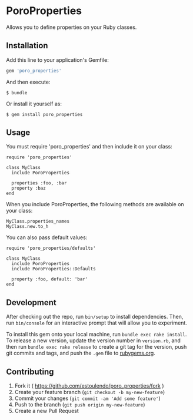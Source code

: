 # PoroProperties

Allows you to define properties on your Ruby classes.

## Installation

Add this line to your application's Gemfile:

```ruby
gem 'poro_properties'
```

And then execute:

    $ bundle

Or install it yourself as:

    $ gem install poro_properties

## Usage

You must require 'poro_properties' and then include it on your class:

    require 'poro_properties'

    class MyClass
      include PoroProperties

      properties :foo, :bar
      property :baz
    end

When you include PoroProperties, the following methods are available on your
class:

    MyClass.properties_names
    MyClass.new.to_h

You can also pass default values:

    require 'poro_properties/defaults'

    class MyClass
      include PoroProperties
      include PoroProperties::Defaults

      property :foo, default: 'bar'
    end

## Development

After checking out the repo, run `bin/setup` to install dependencies. Then, run
`bin/console` for an interactive prompt that will allow you to experiment.

To install this gem onto your local machine, run `bundle exec rake install`. To
release a new version, update the version number in `version.rb`, and then run
`bundle exec rake release` to create a git tag for the version, push git commits
and tags, and push the `.gem` file to [rubygems.org](https://rubygems.org).

## Contributing

1. Fork it ( https://github.com/estoulendo/poro_properties/fork )
2. Create your feature branch (`git checkout -b my-new-feature`)
3. Commit your changes (`git commit -am 'Add some feature'`)
4. Push to the branch (`git push origin my-new-feature`)
5. Create a new Pull Request
